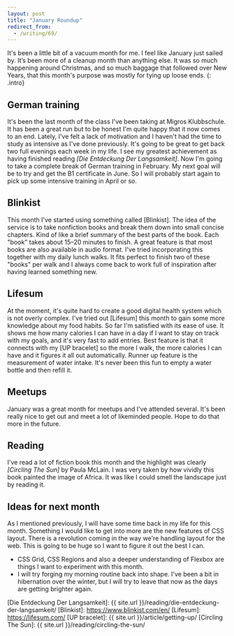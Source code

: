 ```yaml
---
layout: post
title: "January Roundup"
redirect_from:
  - /writing/69/
---
```


It's been a little bit of a vacuum month for me. I feel like January just sailed by. It’s been more of a cleanup month than anything else. It was so much happening around Christmas, and so much baggage that followed over New Years, that this month's purpose was mostly for tying up loose ends.
{: .intro}

## German training
It's been the last month of the class I've been taking at Migros Klubbschule. It has been a great run but to be honest I'm quite happy that it now comes to an end. Lately, I've felt a lack of motivation and I haven't had the time to study as intensive as I've done previously. It's going to be great to get back two full evenings each week in my life. I see my greatest achievement as having finished reading _[Die Entdeckung Der Langsamkeit]_. Now I'm going to take a complete break of German training in February. My next goal will be to try and get the B1 certificate in June. So I will probably start again to pick up some intensive training in April or so.

## Blinkist
This month I've started using something called [Blinkist]. The idea of the service is to take nonfiction books and break them down into small concise chapters. Kind of like a brief summary of the best parts of the book. Each "book" takes about 15–20 minutes to finish. A great feature is that most books are also available in audio format. I've tried incorporating this together with my daily lunch walks. It fits perfect to finish two of these "books" per walk and I always come back to work full of inspiration after having learned something new.

## Lifesum
At the moment, it's quite hard to create a good digital health system which is not overly complex. I've tried out [Lifesum] this month to gain some more knowledge about my food habits. So far I'm satisfied with its ease of use. It shows me how many calories I can have in a day if I want to stay on track with my goals, and it's very fast to add entries. Best feature is that it connects with my [UP bracelet] so the more I walk, the more calories I can have and it figures it all out automatically. Runner up feature is the measurement of water intake. It's never been this fun to empty a water bottle and then refill it.

## Meetups
January was a great month for meetups and I've attended several. It's been really nice to get out and meet a lot of likeminded people. Hope to do that more in the future.

## Reading
I've read a lot of fiction book this month and the highlight was clearly _[Circling The Sun]_ by Paula McLain. I was very taken by how vividly this book painted the image of Africa. It was like I could smell the landscape just by reading it.

## Ideas for next month
As I mentioned previously, I will have some time back in my life for this month. Something I would like to get into more are the new features of CSS layout. There is a revolution coming in the way we're handling layout for the web. This is going to be huge so I want to figure it out the best I can.

- CSS Grid, CSS Regions and also a deeper understanding of Flexbox are things I want to experiment with this month.
- I will try forging my morning routine back into shape. I've been a bit in hibernation over the winter, but I will try to leave that now as the days are getting brighter again.

[Die Entdeckung Der Langsamkeit]: {{ site.url }}/reading/die-entdeckung-der-langsamkeit/
[Blinkist]: https://www.blinkist.com/en/
[Lifesum]: https://lifesum.com/
[UP bracelet]: {{ site.url }}/article/getting-up/
[Circling The Sun]: {{ site.url }}/reading/circling-the-sun/
